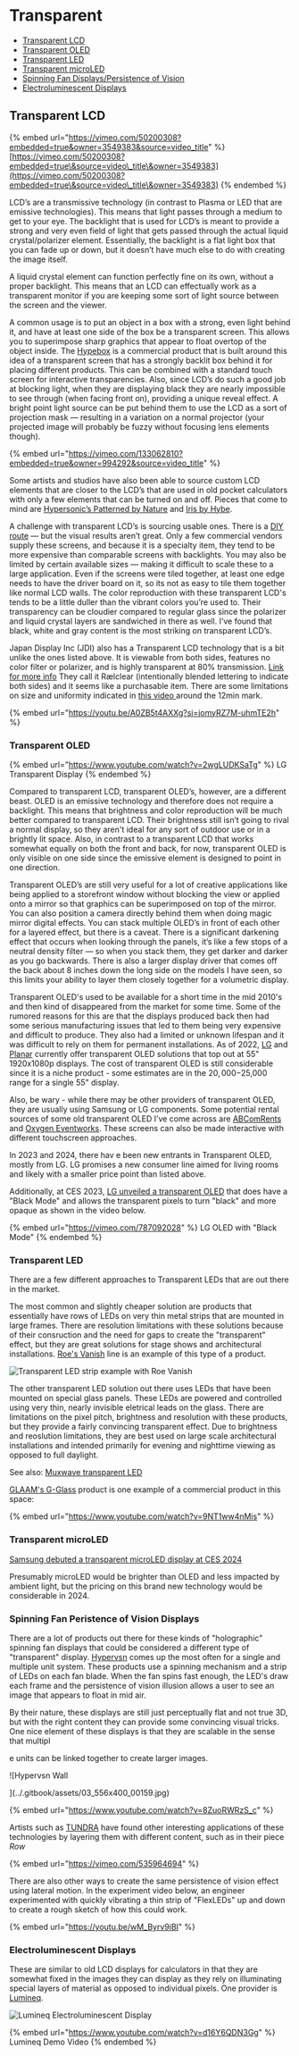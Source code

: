 # Transparent

* [Transparent LCD ](transparent.md#5018)
* [Transparent OLED](transparent.md#transparent-oled)
* [Transparent LED](transparent.md#transparent-led)
* [Transparent microLED](transparent.md#transparent-microled)
* [Spinning Fan Displays/Persistence of Vision](transparent.md#spinning-fan-peristence-of-vision-displays)
* [Electroluminescent Displays](transparent.md#electroluminescent-displays)

## Transparent LCD <a href="#id-5018" id="id-5018"></a>

{% embed url="https://vimeo.com/50200308?embedded=true&owner=3549383&source=video_title" %}
[https://vimeo.com/50200308?embedded=true\&source=video\_title\&owner=3549383](https://vimeo.com/50200308?embedded=true\&source=video\_title\&owner=3549383)
{% endembed %}

LCD’s are a transmissive technology (in contrast to Plasma or LED that are emissive technologies). This means that light passes through a medium to get to your eye. The backlight that is used for LCD’s is meant to provide a strong and very even field of light that gets passed through the actual liquid crystal/polarizer element. Essentially, the backlight is a flat light box that you can fade up or down, but it doesn’t have much else to do with creating the image itself.

A liquid crystal element can function perfectly fine on its own, without a proper backlight. This means that an LCD can effectually work as a transparent monitor if you are keeping some sort of light source between the screen and the viewer.&#x20;

A common usage is to put an object in a box with a strong, even light behind it, and have at least one side of the box be a transparent screen. This allows you to superimpose sharp graphics that appear to float overtop of the object inside. The [Hypebox](https://www.hypebox.io) is a commercial product that is built around this idea of a transparent screen that has a strongly backlit box behind it for placing different products. This can be combined with a standard touch screen for interactive transparencies. Also, since LCD’s do such a good job at blocking light, when they are displaying black they are nearly impossible to see through (when facing front on), providing a unique reveal effect. A bright point light source can be put behind them to use the LCD as a sort of projection mask — resulting in a variation on a normal projector (your projected image will probably be fuzzy without focusing lens elements though).

{% embed url="https://vimeo.com/133062810?embedded=true&owner=994292&source=video_title" %}

Some artists and studios have also been able to source custom LCD elements that are closer to the LCD’s that are used in old pocket calculators with only a few elements that can be turned on and off. Pieces that come to mind are [Hypersonic’s Patterned by Nature](http://www.creativeapplications.net/c/patterned-by-nature-transparent-pixels-in-the-north-carolina-museum-of-natural-sciences/) and [Iris by Hybe](http://www.creativeapplications.net/processing/iris-by-hybe-new-kind-of-monochrome-lcd/).

A challenge with transparent LCD’s is sourcing usable ones. There is a [DIY route](../appendix/diy-transparent-screens.md) — but the visual results aren’t great. Only a few commercial vendors supply these screens, and because it is a specialty item, they tend to be more expensive than comparable screens with backlights. You may also be limited by certain available sizes — making it difficult to scale these to a large application. Even if the screens were tiled together, at least one edge needs to have the driver board on it, so its not as easy to tile them together like normal LCD walls. The color reproduction with these transparent LCD's tends to be a little duller than the vibrant colors you’re used to. Their transparency can be cloudier compared to regular glass since the polarizer and liquid crystal layers are sandwiched in there as well. I’ve found that black, white and gray content is the most striking on transparent LCD’s.

Japan Display Inc (JDI) also has a Transparent LCD technology that is a bit unlike the ones listed above. It is viewable from both sides, features no color filter or polarizer, and is highly transparent at 80% transmission. [Link for more info](https://www.j-display.com/english/product/transparent\_display.html) They call it Rælclear (intentionally blended lettering to indicate both sides) and it seems like a purchasable item. There are some limitations on size and uniformity indicated in [this video ](https://www.youtube.com/watch?v=DCRWjV2u0As)around the 12min mark.&#x20;

{% embed url="https://youtu.be/A0ZB5t4AXXg?si=jomyRZ7M-uhmTE2h" %}

### Transparent OLED

{% embed url="https://www.youtube.com/watch?v=2wgLUDKSaTg" %}
LG Transparent Display
{% endembed %}

Compared to transparent LCD, transparent OLED’s, however, are a different beast. OLED is an emissive technology and therefore does not require a backlight. This means that brightness and color reproduction will be much better compared to transparent LCD. Their brightness still isn’t going to rival a normal display, so they aren't ideal for any sort of outdoor use or in a brightly lit space. Also, in contrast to a transparent LCD that works somewhat equally on both the front and back, for now, transparent OLED is only visible on one side since the emissive element is designed to point in one direction.

Transparent OLED’s are still very useful for a lot of creative applications like being applied to a storefront window without blocking the view or applied onto a mirror so that graphics can be superimposed on top of the mirror. You can also position a camera directly behind them when doing magic mirror digital effects. You can stack multiple OLED’s in front of each other for a layered effect, but there is a caveat. There is a significant darkening effect that occurs when looking through the panels, it’s like a few stops of a neutral density filter — so when you stack them, they get darker and darker as you go backwards. There is also a larger display driver that comes off the back about 8 inches down the long side on the models I have seen, so this limits your ability to layer them closely together for a volumetric display.

Transparent OLED's used to be available for a short time in the mid 2010's and then kind of disappeared from the market for some time. Some of the rumored reasons for this are that the displays produced back then had some serious manufacturing issues that led to them being very expensive and difficult to produce. They also had a limited or unknown lifespan and it was difficult to rely on them for permanent installations. As of 2022, [LG](https://www.lg.com/us/business/oled-displays/lg-55EW5F-A) and [Planar](https://www.planar.com/products/transparent-oled-displays/) currently offer transparent OLED solutions that top out at 55" 1920x1080p displays. The cost of transparent OLED is still considerable since it is a niche product - some estimates are in the $20,000-$25,000 range for a single 55" display.

Also, be wary - while there may be other providers of transparent OLED, they are usually using Samsung or LG components. Some potential rental sources of some old transparent OLED I’ve come across are [ABComRents](https://www.abcomrents.com/) and [Oxygen Eventworks](http://oxygeneventworks.com/). These screens can also be made interactive with different touchscreen approaches.

In 2023 and 2024, there hav e been new entrants in Transparent OLED, mostly from LG. LG promises a new consumer line aimed for living rooms and likely with a smaller price point than listed above.

Additionally, at CES 2023, [LG unveiled a transparent OLED](https://www.flatpanelshd.com/news.php?subaction=showfull\&id=1673336078) that does have a "Black Mode" and allows the transparent pixels to turn "black" and more opaque as shown in the video below.

{% embed url="https://vimeo.com/787092028" %}
LG OLED with "Black Mode"
{% endembed %}

### Transparent LED

There are a few different approaches to Transparent LEDs that are out there in the market.&#x20;

The most common and slightly cheaper solution are products that essentially have rows of LEDs on very thin metal strips that are mounted in large frames. There are resolution limitations with these solutions because of their consruction and the need for gaps to create the "transparent" effect, but they are great solutions for stage shows and architectural installations. [Roe's Vanish](https://www.roevisual.com/en/products/vanish-v18) line is an example of this type of a product.

![Transparent LED strip example with Roe Vanish](../.gitbook/assets/IMG\_2118.JPG)

The other transparent LED solution out there uses LEDs that have been mounted on special glass panels. These LEDs are powered and controlled using very thin, nearly invisible eletrical leads on the glass. There are limitations on the pixel pitch, brightness and resolution with these products, but they provide a fairly convincing transparent effect. Due to brightness and reoslution limitations, they are best used on large scale architectural installations and intended primarily for evening and nighttime viewing as opposed to full daylight.

See also: [Muxwave transparent LED](https://www.muxwave.com)

[GLAAM's G-Glass](https://glaamamerica.com/products/) product is one example of a commercial product in this space:

{% embed url="https://www.youtube.com/watch?v=9NT1ww4nMis" %}

### Transparent microLED

[Samsung debuted a transparent microLED display at CES 2024](https://www.engadget.com/samsung-debuts-the-worlds-first-transparent-microled-screen-at-ces-2024-042634398.html)

Presumably microLED would be brighter than OLED and less impacted by ambient light, but the pricing on this brand new technology would be considerable in 2024.

### Spinning Fan Peristence of Vision Displays

There are a lot of products out there for these kinds of "holographic" spinning fan displays that could be considered a different type of "transparent" display. [Hypervsn](https://hypervsn.com) comes up the most often for a single and multiple unit system. These products use a spinning mechanism and a strip of LEDs on each fan blade. When the fan spins fast enough, the LED's draw each frame and the persistence of vision illusion allows a user to see an image that appears to float in mid air.&#x20;

By their nature, these displays are still just perceptually flat and not true 3D, but with the right content they can provide some convincing visual tricks. One nice element of these displays is that they are scalable in the sense that multipl

e units can be linked together to create larger images.

![Hypervsn Wall

](../.gitbook/assets/03\_556x400\_00159.jpg)

{% embed url="https://www.youtube.com/watch?v=8ZuoRWRzS_c" %}

Artists such as [TUNDRA](https://wearetundra.org) have found other interesting applications of these technologies by layering them with different content, such as in their piece _Row_

{% embed url="https://vimeo.com/535964694" %}

There are also other ways to create the same persistence of vision effect using lateral motion. In the experiment video below, an engineer experimented with quickly vibrating a thin strip of "FlexLEDs" up and down to create a rough sketch of how this could work.

{% embed url="https://youtu.be/wM_Byrv9iBI" %}

### Electroluminescent Displays

These are similar to old LCD displays for calculators in that they are somewhat fixed in the images they can display as they rely on illuminating special layers of material as opposed to individual pixels. One provider is [Lumineq](https://www.lumineq.com/products/in-glass-laminated-displays?utm\_term=transparent%20touch%20screen\&utm\_campaign=SEM+Transparent+display\&utm\_source=adwords\&utm\_medium=ppc\&hsa\_acc=4647806447\&hsa\_cam=6925704645\&hsa\_grp=82442195409\&hsa\_ad=475601411255\&hsa\_src=g\&hsa\_tgt=kwd-296865476399\&hsa\_kw=transparent%20touch%20screen\&hsa\_mt=b\&hsa\_net=adwords\&hsa\_ver=3\&gclid=CjwKCAjw682TBhATEiwA9crl34288mEN7vergmIph-bqKr2Xv\_k5UpD0tTC6gyVPWmQ3mVbWGXRjJhoCXbQQAvD\_BwE).

![Lumineq Electroluminescent Display](../.gitbook/assets/image.png)

{% embed url="https://www.youtube.com/watch?v=d16Y6QDN3Gg" %}
Lumineq Demo Video
{% endembed %}
